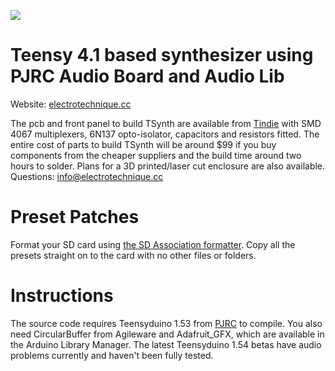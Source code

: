 ![](https://electrotechnique.github.io/etlogo.png)

# Teensy 4.1 based synthesizer using PJRC Audio Board and Audio Lib

Website: [electrotechnique.cc](https://electrotechnique.cc)

The pcb and front panel to build TSynth are available from [Tindie](https://www.tindie.com/products/electrotechnique/tsynth-teensy-based-diy-programmable-poly-synth/) with SMD 4067 multiplexers, 6N137 opto-isolator, capacitors and resistors fitted. The entire cost of parts to build TSynth will be around $99 if you buy components from the cheaper suppliers and the build time around two hours to solder. Plans for a 3D printed/laser cut enclosure are also available.
Questions: info@electrotechnique.cc

# Preset Patches
Format your SD card using [the SD Association formatter](https://www.sdcard.org/downloads/formatter/). Copy all the presets straight on to the card with no other files or folders.

# Instructions

The source code requires Teensyduino 1.53 from [PJRC](https://pjrc.com) to compile. You also need CircularBuffer from Agileware and Adafruit_GFX, which are available in the Arduino Library Manager. The latest Teensyduino 1.54 betas have audio problems currently and haven't been fully tested.
